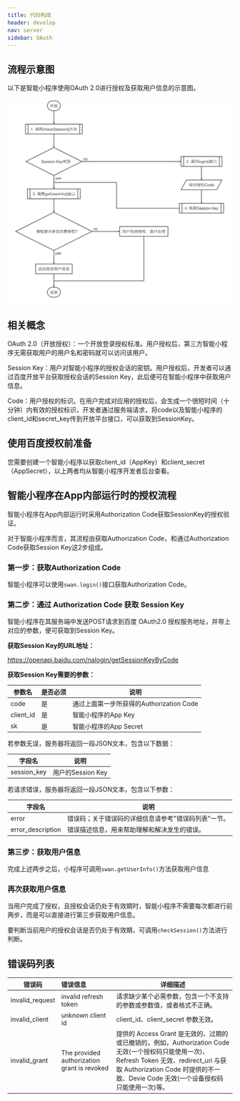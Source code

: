 ```yaml
---
title: 代码构成
header: develop
nav: server
sidebar: OAuth
---
```


## 流程示意图

以下是智能小程序使用OAuth 2.0进行授权及获取用户信息的示意图。

![图片](../../../img/oauth.png)

## 相关概念

OAuth 2.0（开放授权）：一个开放登录授权标准。用户授权后，第三方智能小程序无需获取用户的用户名和密码就可以访问该用户。

Session Key：用户对智能小程序的授权会话的密钥。用户授权后，开发者可以通过百度开放平台获取授权会话的Session Key，此后便可在智能小程序中获取用户信息。

Code：用户授权的标识。在用户完成对应用的授权后，会生成一个很短时间（十分钟）内有效的授权标识，开发者通过服务端请求，将code以及智能小程序的client\_id和secret\_key传到开放平台接口，可以获取到SessionKey。

## 使用百度授权前准备

您需要创建一个智能小程序以获取client\_id（AppKey）和client\_secret（AppSecret），以上两者均从智能小程序开发者后台查看。

## 智能小程序在App内部运行时的授权流程

智能小程序在App内部运行时采用Authorization Code获取SessionKey的授权验证。

对于智能小程序而言，其流程由获取Authorization Code，和通过Authorization Code获取Session Key这2步组成。

### 第一步：获取Authorization Code

智能小程序可以使用`swan.login()`接口获取Authorization Code。

### 第二步：通过 Authorization Code 获取 Session Key

智能小程序在其服务端中发送POST请求到百度 OAuth2.0 授权服务地址，并带上对应的参数，便可获取到Session Key。

**获取Session Key的URL地址：**

https://openapi.baidu.com/nalogin/getSessionKeyByCode

**获取Session Key需要的参数：**

| 参数名 | 是否必须 | 说明 |
| ----- | ------ | --- |
| code | 是 | 通过上面第一步所获得的Authorization Code |
| client_id | 是 | 智能小程序的App Key |
| sk | 是 | 智能小程序的App Secret |

若参数无误，服务器将返回一段JSON文本，包含以下数据：

| 字段名 | 说明 |
| ------| --- |
| session_key | 用户的Session Key |

若请求错误，服务器将返回一段JSON文本，包含以下参数：

| 字段名 | 说明 |
| -| - |
| error | 错误码；关于错误码的详细信息请参考"错误码列表"一节。|
| error_description |错误描述信息，用来帮助理解和解决发生的错误。|

### 第三步：获取用户信息

完成上述两步之后，小程序可调用`swan.getUserInfo()`方法获取用户信息

### 再次获取用户信息

当用户完成了授权，且授权会话仍处于有效期时，智能小程序不需要每次都进行前两步，而是可以直接进行第三步获取用户信息。

要判断当前用户的授权会话是否仍处于有效期，可调用`checkSession()`方法进行判断。


## 错误码列表

| 错误码 | 错误信息 | 详细描述 |
| - | :- | - |
| invalid_request | invalid refresh token | 请求缺少某个必需参数，包含一个不支持的参数或参数值，或者格式不正确。 |
| invalid_client | unknown client id | client_id、client_secret 参数无效。 |
| invalid_grant | The provided authorization grant is revoked | 提供的 Access Grant 是无效的、过期的或已撤销的，例如，Authorization Code 无效(一个授权码只能使用一次)、Refresh Token 无效、redirect_uri 与获取 Authorization Code 时提供的不一致、Devie Code 无效(一个设备授权码只能使用一次)等。 |
